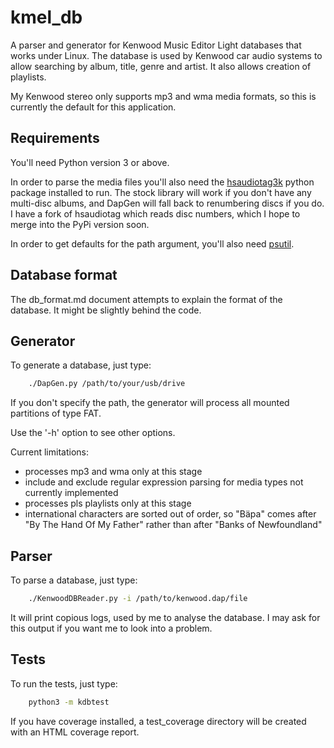 # kmel_db

A parser and generator for Kenwood Music Editor Light databases that works under Linux. The database is used by Kenwood car audio systems to allow searching by album, title, genre and artist. It also allows creation of playlists.

My Kenwood stereo only supports mp3 and wma media formats, so this is currently the default for this application.

## Requirements

You'll need Python version 3 or above.

In order to parse the media files you'll also need the [hsaudiotag3k](https://pypi.python.org/pypi/hsaudiotag3k) python package installed to run. The stock library will work if you don't have any multi-disc albums, and DapGen will fall back to renumbering discs if you do. I have a fork of hsaudiotag which reads disc numbers, which I hope to merge into the PyPi version soon.

In order to get defaults for the path argument, you'll also need [psutil](https://pypi.python.org/pypi/psutil).

## Database format
The db_format.md document attempts to explain the format of the database. It might be slightly behind the code.

## Generator
To generate a database, just type:

```bash
    ./DapGen.py /path/to/your/usb/drive
```

If you don't specify the path, the generator will process all mounted partitions of type FAT.

Use the '-h' option to see other options.

Current limitations:

* processes mp3 and wma only at this stage
* include and exclude regular expression parsing for media types not currently implemented
* processes pls playlists only at this stage
* international characters are sorted out of order, so "Bäpa" comes after "By The Hand Of My Father" rather than after "Banks of Newfoundland"

## Parser
To parse a database, just type:

```bash
    ./KenwoodDBReader.py -i /path/to/kenwood.dap/file
```

It will print copious logs, used by me to analyse the database. I may ask for this output if you want me to look into a problem.

## Tests
To run the tests, just type:

```bash
    python3 -m kdbtest
```

If you have coverage installed, a test_coverage directory will be created with an HTML coverage report.

